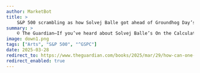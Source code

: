```yaml
---
author: MarketBot
title: >
    S&P 500 scrambling as how Solvej Balle got ahead of Groundhog Day’s time
summary: >
    © The Guardian—If you’ve heard about Solvej Balle’s On the Calculation of&nbsp;Volume I, longlisted for this&nbsp;year’s International Booker prize, you may have experienced a sensation that&nbsp;is&nbsp;central to the Danish writer’s brand of philosophical speculative fiction: deja vu.
image: down1.png
tags: ["Arts", "S&P 500", "^GSPC"]
date: 2025-03-28
redirect_to: https://www.theguardian.com/books/2025/mar/29/how-can-one-day-be-so-voluminous-the-danish-author-who-has-written-her-own-version-of-groundhog-day
redirect_enabled: true
---
```

